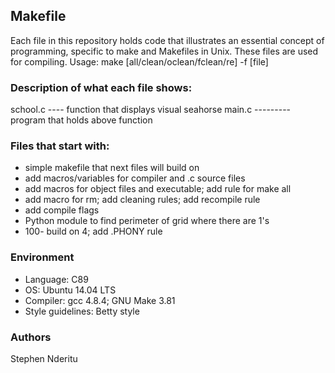 ## Makefile
Each file in this repository holds code that illustrates an essential concept of programming, specific to make and Makefiles in Unix. These files are used for compiling. Usage: make [all/clean/oclean/fclean/re] -f [file]



### Description of what each file shows:
school.c ---- function that displays visual seahorse
main.c --------- program that holds above function

### Files that start with:
* simple makefile that next files will build on
* add macros/variables for compiler and .c source files
* add macros for object files and executable; add rule for make all
* add macro for rm; add cleaning rules; add recompile rule
* add compile flags
* Python module to find perimeter of grid where there are 1's
* 100- build on 4; add .PHONY rule

### Environment
* Language: C89
* OS: Ubuntu 14.04 LTS
* Compiler: gcc 4.8.4; GNU Make 3.81
* Style guidelines: Betty style

### Authors
Stephen Nderitu
